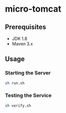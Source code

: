 # micro-tomcat

## Prerequisites

- JDK 1.8
- Maven 3.x

## Usage

### Starting the Server

```bash
sh run.sh
```

### Testing the Service

```bash
sh verify.sh
```
